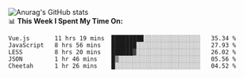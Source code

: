 
![Anurag's GitHub stats](https://github-readme-stats.vercel.app/api?username=supergczh&show_icons=true&theme=radical)
<br />
📊 **This Week I Spent My Time On:**

<!--START_SECTION:waka-->
```text
Vue.js       11 hrs 19 mins  █████████░░░░░░░░░░░░░░░░   35.34 % 
JavaScript   8 hrs 56 mins   ███████░░░░░░░░░░░░░░░░░░   27.93 % 
LESS         8 hrs 20 mins   ██████▓░░░░░░░░░░░░░░░░░░   26.02 % 
JSON         1 hr 46 mins    █▒░░░░░░░░░░░░░░░░░░░░░░░   05.56 % 
Cheetah      1 hr 26 mins    █░░░░░░░░░░░░░░░░░░░░░░░░   04.52 % 
```
<!--END_SECTION:waka-->
